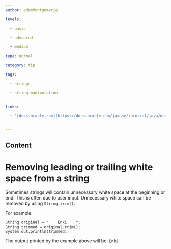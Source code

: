 ```yaml
---
author: adamMontgomerie

levels:

  - basic

  - advanced

  - medium

type: normal

category: tip

tags:

  - strings

  - string-manipulation


links:

  - '[docs.oracle.com](https://docs.oracle.com/javase/tutorial/java/data/manipstrings.html){website}'


---
```

## Content
# Removing leading or trailing white space from a string

Sometimes strings will contain unnecessary white space at the beginning or end. This is often due to user input. Unnecessary white space can be removed by using `String.trim()`.

For example:
```
String original = "    Enki    ";
String trimmed = original.trim();
System.out.println(trimmed);
```
The output printed by the example above will be: `Enki`.


